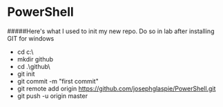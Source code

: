﻿# PowerShell
#####Here's what I used to init my new repo. Do so in lab after installing GIT for windows
* cd c:\
* mkdir github
* cd .\github\
* git init
* git commit -m "first commit"
* git remote add origin https://github.com/josephglaspie/PowerShell.git
* git push -u origin master
